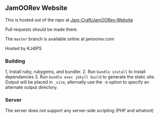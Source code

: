## JamOORev Website ##

This is hosted out of the repo at [Jam-Craft/JamOORev-Website](https://github.com/Jam-Craft/JamOORev-Website)

Pull requests should be made there.

The `master` branch is available online at jamoorev.com

Hosted by KJ4IPS

### Building

1, Install ruby, rubygems, and bundler.
2. Run `bundle install` to install dependancies
3. Run `bundle exec jekyll build` to generate the static site. Output will be placed in `_site`, alternatly use the `-b` option to specify an alternate output directory.

### Server

The server does not support any server-side scripting (PHP and whatnot)



